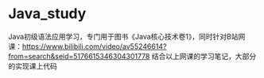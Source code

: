 # Java_study
Java初级语法应用学习，专门用于图书《Java核心技术卷1》，同时针对B站网课：https://www.bilibili.com/video/av55246614?from=search&seid=5176615346304301778 结合以上网课的学习笔记，大部分的实现课上代码
